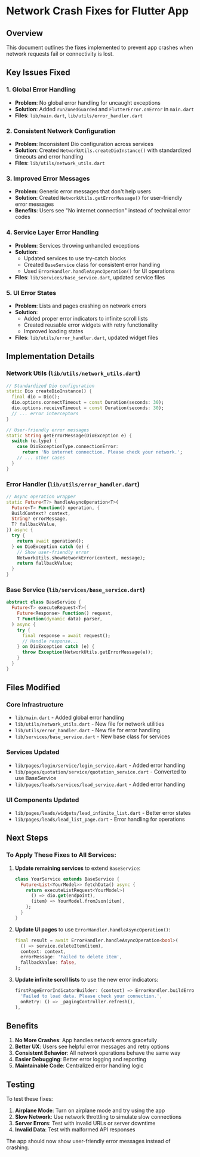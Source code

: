 # Network Crash Fixes for Flutter App

## Overview
This document outlines the fixes implemented to prevent app crashes when network requests fail or connectivity is lost.

## Key Issues Fixed

### 1. **Global Error Handling**
- **Problem**: No global error handling for uncaught exceptions
- **Solution**: Added `runZonedGuarded` and `FlutterError.onError` in `main.dart`
- **Files**: `lib/main.dart`, `lib/utils/error_handler.dart`

### 2. **Consistent Network Configuration**
- **Problem**: Inconsistent Dio configuration across services
- **Solution**: Created `NetworkUtils.createDioInstance()` with standardized timeouts and error handling
- **Files**: `lib/utils/network_utils.dart`

### 3. **Improved Error Messages**
- **Problem**: Generic error messages that don't help users
- **Solution**: Created `NetworkUtils.getErrorMessage()` for user-friendly error messages
- **Benefits**: Users see "No internet connection" instead of technical error codes

### 4. **Service Layer Error Handling**
- **Problem**: Services throwing unhandled exceptions
- **Solution**: 
  - Updated services to use try-catch blocks
  - Created `BaseService` class for consistent error handling
  - Used `ErrorHandler.handleAsyncOperation()` for UI operations
- **Files**: `lib/services/base_service.dart`, updated service files

### 5. **UI Error States**
- **Problem**: Lists and pages crashing on network errors
- **Solution**: 
  - Added proper error indicators to infinite scroll lists
  - Created reusable error widgets with retry functionality
  - Improved loading states
- **Files**: `lib/utils/error_handler.dart`, updated widget files

## Implementation Details

### Network Utils (`lib/utils/network_utils.dart`)
```dart
// Standardized Dio configuration
static Dio createDioInstance() {
  final dio = Dio();
  dio.options.connectTimeout = const Duration(seconds: 30);
  dio.options.receiveTimeout = const Duration(seconds: 30);
  // ... error interceptors
}

// User-friendly error messages
static String getErrorMessage(DioException e) {
  switch (e.type) {
    case DioExceptionType.connectionError:
      return 'No internet connection. Please check your network.';
    // ... other cases
  }
}
```

### Error Handler (`lib/utils/error_handler.dart`)
```dart
// Async operation wrapper
static Future<T?> handleAsyncOperation<T>(
  Future<T> Function() operation, {
  BuildContext? context,
  String? errorMessage,
  T? fallbackValue,
}) async {
  try {
    return await operation();
  } on DioException catch (e) {
    // Show user-friendly error
    NetworkUtils.showNetworkError(context, message);
    return fallbackValue;
  }
}
```

### Base Service (`lib/services/base_service.dart`)
```dart
abstract class BaseService {
  Future<T> executeRequest<T>(
    Future<Response> Function() request,
    T Function(dynamic data) parser,
  ) async {
    try {
      final response = await request();
      // Handle response...
    } on DioException catch (e) {
      throw Exception(NetworkUtils.getErrorMessage(e));
    }
  }
}
```

## Files Modified

### Core Infrastructure
- `lib/main.dart` - Added global error handling
- `lib/utils/network_utils.dart` - New file for network utilities
- `lib/utils/error_handler.dart` - New file for error handling
- `lib/services/base_service.dart` - New base class for services

### Services Updated
- `lib/pages/login/service/login_service.dart` - Added error handling
- `lib/pages/quotation/service/quotation_service.dart` - Converted to use BaseService
- `lib/pages/leads/services/lead_service.dart` - Added error handling

### UI Components Updated
- `lib/pages/leads/widgets/lead_infinite_list.dart` - Better error states
- `lib/pages/leads/lead_list_page.dart` - Error handling for operations

## Next Steps

### To Apply These Fixes to All Services:

1. **Update remaining services** to extend `BaseService`:
   ```dart
   class YourService extends BaseService {
     Future<List<YourModel>> fetchData() async {
       return executeListRequest<YourModel>(
         () => dio.get(endpoint),
         (item) => YourModel.fromJson(item),
       );
     }
   }
   ```

2. **Update UI pages** to use `ErrorHandler.handleAsyncOperation()`:
   ```dart
   final result = await ErrorHandler.handleAsyncOperation<bool>(
     () => service.deleteItem(item),
     context: context,
     errorMessage: 'Failed to delete item',
     fallbackValue: false,
   );
   ```

3. **Update infinite scroll lists** to use the new error indicators:
   ```dart
   firstPageErrorIndicatorBuilder: (context) => ErrorHandler.buildErrorWidget(
     'Failed to load data. Please check your connection.',
     onRetry: () => _pagingController.refresh(),
   ),
   ```

## Benefits

1. **No More Crashes**: App handles network errors gracefully
2. **Better UX**: Users see helpful error messages and retry options
3. **Consistent Behavior**: All network operations behave the same way
4. **Easier Debugging**: Better error logging and reporting
5. **Maintainable Code**: Centralized error handling logic

## Testing

To test these fixes:

1. **Airplane Mode**: Turn on airplane mode and try using the app
2. **Slow Network**: Use network throttling to simulate slow connections
3. **Server Errors**: Test with invalid URLs or server downtime
4. **Invalid Data**: Test with malformed API responses

The app should now show user-friendly error messages instead of crashing.